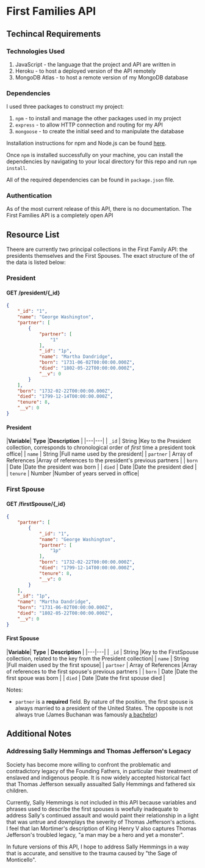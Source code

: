# First Families API

## Techincal Requirements

### Technologies Used

1. JavaScript - the language that the project and API are written in
2. Heroku - to host a deployed version of the API remotely
3. MongoDB Atlas - to host a remote version of my MongoDB database

### Dependencies  

I used three packages to construct my project:

1. `npm` - to install and manage the other packages used in my project
2. `express` - to allow HTTP connection and routing for my API
3. `mongoose` - to create the initial seed and to manipulate the database

Installation instructions for npm and Node.js can be found [here](https://www.npmjs.com/get-npm).  

Once `npm` is installed successfully on your machine, you can install the dependencies by navigating to your local directory for this repo and run `npm install`.  

All of the required dependencies can be found in `package.json` file.

### Authentication

As of the most current release of this API, there is no documentation. The First Families API is a completely open API

## Resource List  

Theere are currently two principal collections in the First Family API: the presidents themselves and the First Spouses. The exact structure of the of the data is listed below:

### President

#### GET /president/{_id}
```JSON
{
    "_id": "1",
    "name": "George Washington",
    "partner": [
        {
            "partner": [
                "1"
            ],
            "_id": "1p",
            "name": "Martha Dandridge",
            "born": "1731-06-02T00:00:00.000Z",
            "died": "1802-05-22T00:00:00.000Z",
            "__v": 0
        }
    ],
    "born": "1732-02-22T00:00:00.000Z",
    "died": "1799-12-14T00:00:00.000Z",
    "tenure": 8,
    "__v": 0
}
```
#### President

|**Variable**| **Type** |**Description** |
|---|---|
| `_id` | String |Key to the President collection, corresponds to chronological order of *first* time a president took office|
| `name` | String |Full name used by the president|
| `partner` | Array of References |Array of references to the president's previous partners |
| `born` | Date |Date the president was born |
| `died` | Date |Date the president died |
| `tenure` | Number |Number of years served in office|

### First Spouse

#### GET /firstSpouse/{_id}
```JSON
{
    "partner": [
        {
            "_id": "1",
            "name": "George Washington",
            "partner": [
                "1p"
            ],
            "born": "1732-02-22T00:00:00.000Z",
            "died": "1799-12-14T00:00:00.000Z",
            "tenure": 8,
            "__v": 0
        }
    ],
    "_id": "1p",
    "name": "Martha Dandridge",
    "born": "1731-06-02T00:00:00.000Z",
    "died": "1802-05-22T00:00:00.000Z",
    "__v": 0
}
```

#### First Spouse

|**Variable**| **Type** | **Description** |
|---|---|
| `_id` | String |Key to the FirstSpouse collection, related to the key from the President collection|
| `name` | String |Full maiden used by the first spouse|
| `partner` | Array of References |Array of references to the first spouse's previous partners |
| `born` | Date |Date the first spoue was born |
| `died` | Date |Date the first spouse died |
  
Notes:
* `partner` is a **required** field. By nature of the position, the first spouse is always married to a president of the United States. The opposite is not always true (James Buchanan was famously [a bachelor](https://en.wikipedia.org/wiki/James_Buchanan#Romantic_life))

## Additional Notes

### Addressing Sally Hemmings and Thomas Jefferson's Legacy  

Society has become more willing to confront the problematic and contradictory legacy of the Founding Fathers, in particular their treatment of enslaved and indigenous people. It is now widely accepted historical fact that Thomas Jefferson sexually assualted Sally Hemmings and fathered six children. 

Currently, Sally Hemmings is not included in this API because variables and phrases used to describe the first spouses is woefully inadequate to address Sally's continued assault and would paint their relationship in a light that was untrue and downplays the severity of Thomas Jefferson's actions. I feel that Ian Mortimer's description of King Henry V also captures Thomas Jefferson's troubled legacy, "a man may be a hero and yet a monster". 

In future versions of this API, I hope to address Sally Hemmings in a way that is accurate, and sensitive to the trauma caused by "the Sage of Monticello".